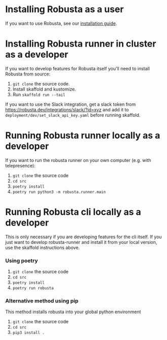 # Installing Robusta as a user
If you want to use Robusta, see our [installation guide](https://robusta.dev/docs/getting-started/installing.html).

# Installing Robusta runner in cluster as a developer
If you want to develop features for Robusta itself you'll need to install Robusta from source:

1. `git clone` the source code. 
2. Install skaffold and kustomize.
3. Run `skaffold run --tail`

If you want to use the Slack integration, get a slack token from https://robusta.dev/integrations/slack/?id=xyz 
and add it to `deployment/dev/set_slack_api_key.yaml` before running skaffold.

# Running Robusta runner locally as a developer
If you want to run the robusta runner on your own computer (e.g. with telepresence):

1. `git clone` the source code
2. `cd src`
3. `poetry install`
4. `poetry run python3 -m robusta.runner.main`

# Running Robusta cli locally as a developer
This is only necessary if you are developing features for the cli itself.
If you just want to develop robusta-runner and install it from your local version,
use the skaffold instructions above. 

### Using poetry

1. `git clone` the source code
2. `cd src`
3. `poetry install`
4. `poetry run robusta`

### Alternative method using pip
This method installs robusta into your global python environment

1. `git clone` the source code
2. `cd src`
3. `pip3 install .`
